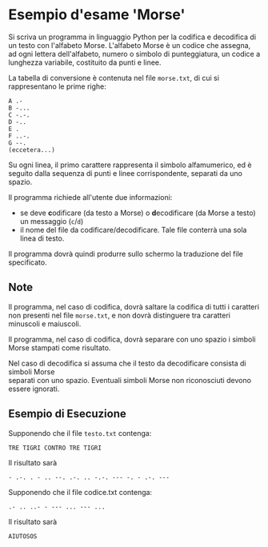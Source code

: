 # Esempio d'esame 'Morse'

Si scriva un programma in linguaggio Python per la codifica e decodifica di un testo con l'alfabeto Morse. 
L'alfabeto Morse è un codice che assegna, ad ogni lettera dell'alfabeto, numero o simbolo di punteggiatura,
un codice a lunghezza variabile, costituito da punti e linee.

La tabella di conversione è contenuta nel file `morse.txt`, di cui si rappresentano le prime righe:
```
A .-
B -...
C -.-.
D -..
E .
F ..-.
G --.
(eccetera...)
```
Su ogni linea, il primo carattere rappresenta il simbolo alfamumerico, ed è seguito dalla sequenza di punti e linee corrispondente, separati da uno spazio.

Il programma richiede all'utente due informazioni:
- se deve **c**odificare (da testo a Morse) o **d**ecodificare (da Morse a testo) un messaggio (`c`/`d`)
- il nome del file da codificare/decodificare. Tale file conterrà una sola linea di testo.

Il programma dovrà quindi produrre sullo schermo la traduzione del file specificato.
  
## Note 
Il programma, nel caso di codifica, dovrà saltare la codifica di tutti i caratteri non 
presenti nel file `morse.txt`, e non dovrà distinguere tra caratteri minuscoli e maiuscoli.

Il programma, nel caso di codifica, dovrà separare con uno spazio i simboli Morse stampati come 
risultato.

Nel caso di decodifica si  assuma che  il testo da decodificare consista di simboli Morse  
separati con uno spazio. Eventuali simboli Morse non riconosciuti devono essere ignorati.

## Esempio di Esecuzione
 
Supponendo che il file  `testo.txt` contenga:
``` 
TRE TIGRI CONTRO TRE TIGRI 
```
Il risultato sarà 
```
- .-. . - .. --. .-. .. -.-. --- -. - .-. --- 
```

Supponendo che il file  codice.txt contenga:
``` 
.- .. ..- - --- ... --- ... 
```

Il risultato sarà
``` 
AIUTOSOS
``` 
